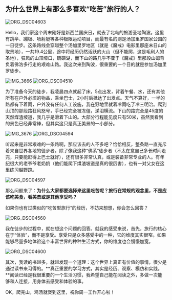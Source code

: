 ## 为什么世界上有那么多喜欢“吃苦”旅行的人？

![ORG_DSC04603](https://i.imgur.com/uvloafC.jpg)


Hello，我们家这个周末刚好是新西兰国庆日，就去了北岛的旅游圣地陶波。这里有跳伞、蹦极、喷射艇等各种极限运动项目，而最有名的则是汤加里罗国家公园的一日徒步。这条路线会穿越整个汤加里罗地区（就是《魔戒》电影里那座末日山的取景地），一共19.4公里，途中将经历仍然活跃的火山（但不能爬，这是毛利人的圣地），狂风的山顶垭口，硫磺湖，而下山的路几乎不亚于《魔戒》里那段山姆背负着佛洛多行走的艰难山路。我这次来到陶波，很重要的一个目的就是参加汤加里罗徒步。

![IMG_3666](https://i.imgur.com/txr0Jvi.jpg)
![ORG_DSC04510](https://i.imgur.com/OkzehlZ.jpg)

为了准备今天的徒步，我凌晨四点就起了床，5点出发，背着午餐、水，还有其他所有在户外必须的物品，乘坐巴士，2小时后抵达了出发点。天气不算好，一半的路都有下着雨，户外没有任何人工设施，我在野地里就着冷雨吃了冷三明治。爬到山顶的那段路狂风怒号，手已经完全被冻僵，涕泪横流。下山的路完全是45度的天然煤渣坡道，我几乎是滑着下山的。大部分行程能见度只有50米，虽然我看到的景色已经非常棒，但其实这只是真正美景的一小部分。

![IMG_3676](https://i.imgur.com/L1m6r6x.jpg)
![ORG_DSC04594](https://i.imgur.com/HjQ36jd.jpg)


听起来是非常艰难的一条路啊，那应该去的人不多吧？恰恰相反，整条路一直充斥着来自世界各地的徒步者。除了像我这种“佛系”徒步者（不太在意自己多长时间走完，只要能赶得上巴士就好），还有很多非常认真，或是装备非常专业的人。有年纪很大的老爷爷老奶奶（他们能爬下煤渣坡道是真的很厉害），也有一对父女在这里练习越野跑。

![ORG_DSC04597](https://i.imgur.com/Ii9gH9u.jpg)

那么问题来了：**为什么大家都要选择来这里吃苦呢？旅行在常规的观念里，不是应该吃美食，看美景或是其他享受吗？**

如果你也有过类似的“吃苦型旅行”的经历，不妨来想想，你会怎么回答？

![ORG_DSC04560](https://i.imgur.com/ujHmd7Q.jpg)

我在徒步的过程中，就在想这个问题的回答。就我的感受来说，首先，旅行的核心在于“体验”，而不是享受。享受只是众多感受中的一种，它的维度其实很窄。如果能够尽量多地体验这个丰富世界的种种生活方式，你的维度也会慢慢加宽。

![ORG_DSC04600](https://i.imgur.com/vQzbJn4.jpg)

其次，我读的书越多，就越发现一个道理：这个世界上真正有价值的事情，很少是通过读书来习得的。**真正重要的学习方式，其实是经历、观察、模仿和实践。**阅读已经是我很重要的一个生活习惯，我希望自己能在阅读之外，多做一次能够和人连接，用身体去感受和体验的事。

OK，爬完山，鸡汤就煲到这里，祝你周一工作开心啦！

